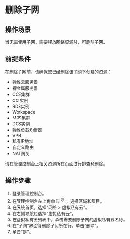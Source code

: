 # 删除子网<a name="zh-cn_topic_0030969476"></a>

## 操作场景<a name="s8ad0e546d9d54aa58a7129000d48ed42"></a>

当无需使用子网、需要释放网络资源时，可删除子网。

## 前提条件<a name="section15525141093410"></a>

在删除子网前，请确保您已经删除该子网下创建的资源：

-   弹性云服务器
-   裸金属服务器
-   CCE集群
-   CCI实例
-   RDS实例
-   Workspace
-   MRS集群
-   DCS实例
-   弹性负载均衡器
-   VPN
-   私有IP地址
-   自定义路由
-   NAT网关

请在管理控制台上相关资源所在页面进行排查和删除。

## 操作步骤<a name="s4b884e9768c64c3098a294765ad64bc9"></a>

1.  登录管理控制台。
2.  在管理控制台左上角单击![](figures/icon-region.png)，选择区域和项目。
3.  在系统首页，选择“网络 \> 虚拟私有云”。
4.  在左侧导航栏选择“虚拟私有云”。
5.  在虚拟私有云列表中，单击需要删除子网的虚拟私有云名称。
6.  在“子网”界面待删除子网所在行，单击“删除”。
7.  单击“是”。

